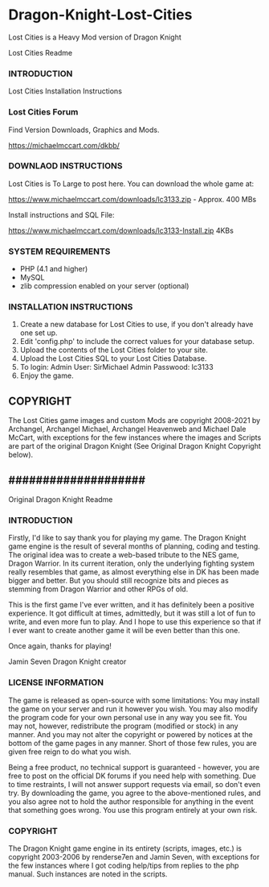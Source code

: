 # Dragon-Knight-Lost-Cities
Lost Cities is a Heavy Mod version of Dragon Knight

Lost Cities
Readme

### INTRODUCTION ###
Lost Cities
Installation Instructions

### Lost Cities Forum ###

Find Version Downloads, Graphics and Mods.

https://michaelmccart.com/dkbb/

### DOWNLAOD INSTRUCTIONS ###
Lost Cities is To Large to post here. You can download the whole game at:

https://www.michaelmccart.com/downloads/lc3133.zip - Approx. 400 MBs

Install instructions and SQL File:

https://www.michaelmccart.com/downloads/lc3133-Install.zip  4KBs

### SYSTEM REQUIREMENTS ###
- PHP (4.1 and higher)
- MySQL
- zlib compression enabled on your server (optional)

### INSTALLATION INSTRUCTIONS ###
1. Create a new database for Lost Cities to use, if you don't already have one set up.
2. Edit 'config.php' to include the correct values for your database setup.
3. Upload the contents of the Lost Cities folder to your site.
4. Upload the Lost Cities SQL to your Lost Cities Database.
5. To login: Admin User: SirMichael     Admin Passwood:  lc3133
6. Enjoy the game.

## COPYRIGHT ##
The Lost Cities game images and custom Mods are copyright 2008-2021 by Archangel, Archangel Michael, Archangel Heavenweb and Michael Dale McCart, with exceptions for the few instances where the images and Scripts are part of the original Dragon Knight (See Original Dragon Knight Copyright below).


## #################### ##

Original Dragon Knight
Readme

### INTRODUCTION ###
Firstly, I'd like to say thank you for playing my game. The Dragon Knight game engine is the 
result of several months of planning, coding and testing. The original idea was to create a 
web-based tribute to the NES game, Dragon Warrior. In its current iteration, only the underlying 
fighting system really resembles that game, as almost everything else in DK has been made bigger 
and better. But you should still recognize bits and pieces as stemming from Dragon Warrior and 
other RPGs of old.

This is the first game I've ever written, and it has definitely been a positive experience. It 
got difficult at times, admittedly, but it was still a lot of fun to write, and even more fun to 
play. And I hope to use this experience so that if I ever want to create another game it will be 
even better than this one.

Once again, thanks for playing!

Jamin Seven
Dragon Knight creator

### LICENSE INFORMATION ###
The game is released as open-source with some limitations: You may install the game on your server 
and run it however you wish. You may also modify the program code for your own personal use in any 
way you see fit. You may not, however, redistribute the program (modified or stock) in any manner. 
And you may not alter the copyright or powered by notices at the bottom of the game pages in any 
manner. Short of those few rules, you are given free reign to do what you wish.

Being a free product, no technical support is guaranteed - however, you are free to post on the 
official DK forums if you need help with something. Due to time restraints, I will not answer support 
requests via email, so don't even try. By downloading the game, you agree to the above-mentioned rules, 
and you also agree not to hold the author responsible for anything in the event that something goes 
wrong. You use this program entirely at your own risk.

### COPYRIGHT ###
The Dragon Knight game engine in its entirety (scripts, images, etc.) is copyright 2003-2006 by
renderse7en and Jamin Seven, with exceptions for the few instances where I got coding help/tips
from replies to the php manual. Such instances are noted in the scripts.

